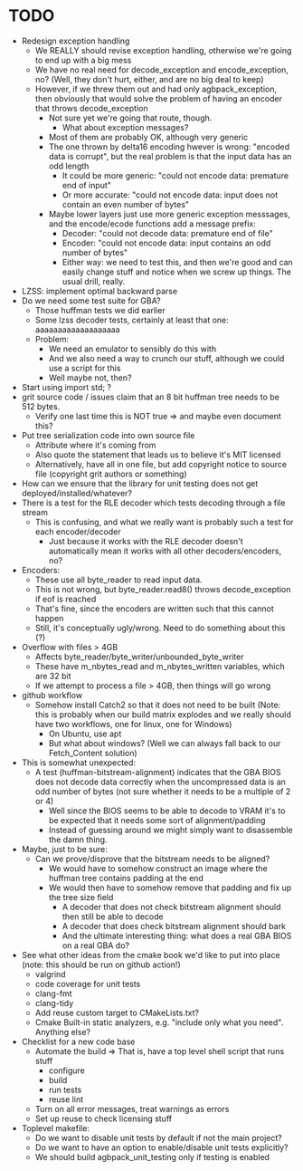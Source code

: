 <!--
SPDX-FileCopyrightText: 2024 Thomas Mathys
SPDX-License-Identifier: MIT
-->

# TODO
* Redesign exception handling
  * We REALLY should revise exception handling, otherwise we're going to end up with a big mess
  * We have no real need for decode_exception and encode_exception, no? (Well, they don't hurt, either, and are no big deal to keep)
  * However, if we threw them out and had only agbpack_exception, then obviously that would solve the problem of having an encoder that throws decode_exception
    * Not sure yet we're going that route, though.
      * What about exception messages?
    * Most of them are probably OK, although very generic
    * The one thrown by delta16 encoding hwever is wrong: "encoded data is corrupt", but the real problem is that the input data has an odd length
      * It could be more generic: "could not encode data: premature end of input"
      * Or more accurate: "could not encode data: input does not contain an even number of bytes"
    * Maybe lower layers just use more generic exception messsages, and the encode/ecode functions add a message prefix:
      * Decoder: "could not decode data: premature end of file"
      * Encoder: "could not encode data: input contains an odd number of bytes"
      * Either way: we need to test this, and then we're good and can easily change stuff and notice when we screw up things. The usual drill, really.
* LZSS: implement optimal backward parse
* Do we need some test suite for GBA?
  * Those huffman tests we did earlier
  * Some lzss decoder tests, certainly at least that one: aaaaaaaaaaaaaaaaaaa
  * Problem:
    * We need an emulator to sensibly do this with
    * And we also need a way to crunch our stuff, although we could use a script for this
    * Well maybe not, then?
* Start using import std; ?
* grit source code / issues claim that an 8 bit huffman tree needs to be 512 bytes.
  * Verify one last time this is NOT true => and maybe even document this?
* Put tree serialization code into own source file
  * Attribute where it's coming from
  * Also quote the statement that leads us to believe it's MIT licensed
  * Alternatively, have all in one file, but add copyright notice to source file (copyright grit authors or something)
* How can we ensure that the library for unit testing does not get deployed/installed/whatever?
* There is a test for the RLE decoder which tests decoding through a file stream
  * This is confusing, and what we really want is probably such a test for each encoder/decoder
    * Just because it works with the RLE decoder doesn't automatically mean it works with all other decoders/encoders, no?
* Encoders:
  * These use all byte_reader to read input data.
  * This is not wrong, but byte_reader.read8() throws decode_exception if eof is reached
  * That's fine, since the encoders are written such that this cannot happen
  * Still, it's conceptually ugly/wrong. Need to do something about this (?)
* Overflow with files > 4GB
  * Affects byte_reader/byte_writer/unbounded_byte_writer
  * These have m_nbytes_read and m_nbytes_written variables, which are 32 bit
  * If we attempt to process a file > 4GB, then things will go wrong
* github workflow
  * Somehow install Catch2 so that it does not need to be built (Note: this is probably when our build matrix explodes and we really should have two workflows, one for linux, one for Windows)
    * On Ubuntu, use apt
    * But what about windows? (Well we can always fall back to our Fetch_Content solution)
* This is somewhat unexpected:
  * A test (huffman-bitstream-alignment) indicates that the GBA BIOS does not decode data correctly
    when the uncompressed data is an odd number of bytes (not sure whether it needs to be a multiple of 2 or 4)
    * Well since the BIOS seems to be able to decode to VRAM it's to be expected that it needs some sort of alignment/padding
    * Instead of guessing around we might simply want to disassemble the damn thing.
* Maybe, just to be sure:
  * Can we prove/disprove that the bitstream needs to be aligned?
    * We would have to somehow construct an image where the huffman tree contains padding at the end
    * We would then have to somehow remove that padding and fix up the tree size field
      * A decoder that does not check bitstream alignment should then still be able to decode
      * A decoder that does check bitstream alignment should bark
      * And the ultimate interesting thing: what does a real GBA BIOS on a real GBA do?
* See what other ideas from the cmake book we'd like to put into place (note: this should be run on github action!)
  * valgrind
  * code coverage for unit tests
  * clang-fmt
  * clang-tidy
  * Add reuse custom target to CMakeLists.txt?
  * Cmake Built-in static analyzers, e.g. "include only what you need". Anything else?
* Checklist for a new code base
  * Automate the build => That is, have a top level shell script that runs stuff
    * configure
    * build
    * run tests
    * reuse lint
  * Turn on all error messages, treat warnings as errors
  * Set up reuse to check licensing stuff
* Toplevel makefile:
  * Do we want to disable unit tests by default if not the main project?
  * Do we want to have an option to enable/disable unit tests explicitly?
  * We should build agbpack_unit_testing only if testing is enabled
